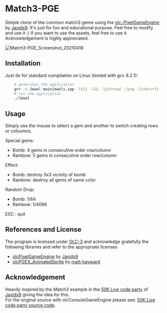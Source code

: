 # Match3-PGE 
Simple clone of the common match3 genre using the [olc::PixelGameEngine](https://github.com/OneLoneCoder/olcPixelGameEngine) by [Javidx9](https://github.com/OneLoneCoder).
It's just for fun and educational purpose. Feel free to modify and use it :)
If you want to use the assets, feel free to use it. Acknowledgement is highly appreciated. 

![Match3-PGE_Screenshot_20210418](https://user-images.githubusercontent.com/16195016/115147815-2a7a6880-a05d-11eb-9505-4ae5e90ec12c.png)
 
## Installation
Just do for standard compilation on Linux (tested with gcc 8.2.1):

````sh
    # generates the application
    g++ -o Jewel mainJewels.cpp -lX11 -lGL -lpthread -lpng -lstdc++fs -std=c++17
    # run the application
    ./Jewel
````

## Usage
Simply use the mouse to select a gem and another to switch creating rows or coloumns.

Special gems:
- Bomb: 4 gems in consecutive order row/column
- Rainbow: 5 gems in consecutive order row/column

Effect:
- Bomb: destroy 3x3 vicinity of bomb
- Rainbow: destroy all gems of same color

Random Drop:
- Bomb: 1/64
- Rainbow: 1/4096

ESC : quit


## References and License
The program is licensed under [OLC-3](https://github.com/OneLoneCoder/olcPixelGameEngine/blob/master/LICENCE.md) and acknowledge gratefully the following libraries and refer to the appropriate licenses
* [olcPixelGameEngine](https://github.com/OneLoneCoder/olcPixelGameEngine) by [Javidx9](https://github.com/OneLoneCoder)
* [olcPGEX_AnimatedSprite](https://github.com/matt-hayward/olcPGEX_AnimatedSprite) by [matt-hayward](https://github.com/matt-hayward)

## Acknowledgement
Heavily inspired by the Match3 example in the [50K Live code party](https://www.youtube.com/watch?v=7y8Zg87rtjs) of [Javidx9](https://github.com/OneLoneCoder) giving the idea for this.<br>
For the original source with olcConsoleGameEngine please see: [50K Live code party source code](https://github.com/OneLoneCoder/videos/blob/master/OneLoneCoder_MatchingGems_50KSubSpecial.cpp).
